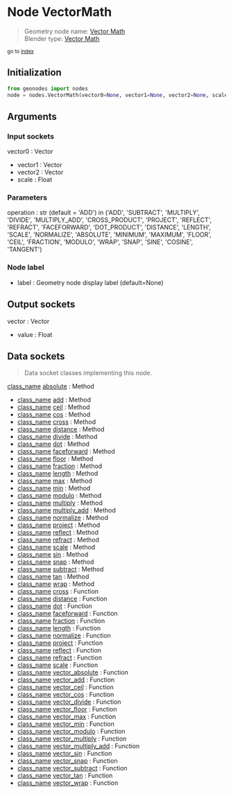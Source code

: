 
# Node VectorMath

> Geometry node name: [Vector Math](https://docs.blender.org/manual/en/latest/modeling/geometry_nodes/material/vector_math.html)<br>
  Blender type: [Vector Math](https://docs.blender.org/api/current/bpy.types.ShaderNodeVectorMath.html)
  
<sub>go to [index](/docs/index.md)</sub>

## Initialization

```python
from geonodes import nodes
node = nodes.VectorMath(vector0=None, vector1=None, vector2=None, scale=None, operation='ADD', label=None)
```



## Arguments


### Input sockets

vector0 : Vector
- vector1 : Vector
- vector2 : Vector
- scale : Float

### Parameters

operation : str (default = 'ADD') in ('ADD', 'SUBTRACT', 'MULTIPLY', 'DIVIDE', 'MULTIPLY_ADD', 'CROSS_PRODUCT', 'PROJECT', 'REFLECT', 'REFRACT', 'FACEFORWARD', 'DOT_PRODUCT', 'DISTANCE', 'LENGTH', 'SCALE', 'NORMALIZE', 'ABSOLUTE', 'MINIMUM', 'MAXIMUM', 'FLOOR', 'CEIL', 'FRACTION', 'MODULO', 'WRAP', 'SNAP', 'SINE', 'COSINE', 'TANGENT')

### Node label

- label : Geometry node display label (default=None)

## Output sockets

vector : Vector
- value : Float

## Data sockets

> Data socket classes implementing this node.
  
[class_name](docs/sockets/Vector.md) [absolute](docs/sockets/Vector.md#absolute) : Method
- [class_name](docs/sockets/Vector.md) [add](docs/sockets/Vector.md#add) : Method
- [class_name](docs/sockets/Vector.md) [ceil](docs/sockets/Vector.md#ceil) : Method
- [class_name](docs/sockets/Vector.md) [cos](docs/sockets/Vector.md#cos) : Method
- [class_name](docs/sockets/Vector.md) [cross](docs/sockets/Vector.md#cross) : Method
- [class_name](docs/sockets/Vector.md) [distance](docs/sockets/Vector.md#distance) : Method
- [class_name](docs/sockets/Vector.md) [divide](docs/sockets/Vector.md#divide) : Method
- [class_name](docs/sockets/Vector.md) [dot](docs/sockets/Vector.md#dot) : Method
- [class_name](docs/sockets/Vector.md) [faceforward](docs/sockets/Vector.md#faceforward) : Method
- [class_name](docs/sockets/Vector.md) [floor](docs/sockets/Vector.md#floor) : Method
- [class_name](docs/sockets/Vector.md) [fraction](docs/sockets/Vector.md#fraction) : Method
- [class_name](docs/sockets/Vector.md) [length](docs/sockets/Vector.md#length) : Method
- [class_name](docs/sockets/Vector.md) [max](docs/sockets/Vector.md#max) : Method
- [class_name](docs/sockets/Vector.md) [min](docs/sockets/Vector.md#min) : Method
- [class_name](docs/sockets/Vector.md) [modulo](docs/sockets/Vector.md#modulo) : Method
- [class_name](docs/sockets/Vector.md) [multiply](docs/sockets/Vector.md#multiply) : Method
- [class_name](docs/sockets/Vector.md) [multiply_add](docs/sockets/Vector.md#multiply_add) : Method
- [class_name](docs/sockets/Vector.md) [normalize](docs/sockets/Vector.md#normalize) : Method
- [class_name](docs/sockets/Vector.md) [project](docs/sockets/Vector.md#project) : Method
- [class_name](docs/sockets/Vector.md) [reflect](docs/sockets/Vector.md#reflect) : Method
- [class_name](docs/sockets/Vector.md) [refract](docs/sockets/Vector.md#refract) : Method
- [class_name](docs/sockets/Vector.md) [scale](docs/sockets/Vector.md#scale) : Method
- [class_name](docs/sockets/Vector.md) [sin](docs/sockets/Vector.md#sin) : Method
- [class_name](docs/sockets/Vector.md) [snap](docs/sockets/Vector.md#snap) : Method
- [class_name](docs/sockets/Vector.md) [subtract](docs/sockets/Vector.md#subtract) : Method
- [class_name](docs/sockets/Vector.md) [tan](docs/sockets/Vector.md#tan) : Method
- [class_name](docs/sockets/Vector.md) [wrap](docs/sockets/Vector.md#wrap) : Method
- [class_name](docs/sockets/functions.md) [cross](docs/sockets/functions.md#cross) : Function
- [class_name](docs/sockets/functions.md) [distance](docs/sockets/functions.md#distance) : Function
- [class_name](docs/sockets/functions.md) [dot](docs/sockets/functions.md#dot) : Function
- [class_name](docs/sockets/functions.md) [faceforward](docs/sockets/functions.md#faceforward) : Function
- [class_name](docs/sockets/functions.md) [fraction](docs/sockets/functions.md#fraction) : Function
- [class_name](docs/sockets/functions.md) [length](docs/sockets/functions.md#length) : Function
- [class_name](docs/sockets/functions.md) [normalize](docs/sockets/functions.md#normalize) : Function
- [class_name](docs/sockets/functions.md) [project](docs/sockets/functions.md#project) : Function
- [class_name](docs/sockets/functions.md) [reflect](docs/sockets/functions.md#reflect) : Function
- [class_name](docs/sockets/functions.md) [refract](docs/sockets/functions.md#refract) : Function
- [class_name](docs/sockets/functions.md) [scale](docs/sockets/functions.md#scale) : Function
- [class_name](docs/sockets/functions.md) [vector_absolute](docs/sockets/functions.md#vector_absolute) : Function
- [class_name](docs/sockets/functions.md) [vector_add](docs/sockets/functions.md#vector_add) : Function
- [class_name](docs/sockets/functions.md) [vector_ceil](docs/sockets/functions.md#vector_ceil) : Function
- [class_name](docs/sockets/functions.md) [vector_cos](docs/sockets/functions.md#vector_cos) : Function
- [class_name](docs/sockets/functions.md) [vector_divide](docs/sockets/functions.md#vector_divide) : Function
- [class_name](docs/sockets/functions.md) [vector_floor](docs/sockets/functions.md#vector_floor) : Function
- [class_name](docs/sockets/functions.md) [vector_max](docs/sockets/functions.md#vector_max) : Function
- [class_name](docs/sockets/functions.md) [vector_min](docs/sockets/functions.md#vector_min) : Function
- [class_name](docs/sockets/functions.md) [vector_modulo](docs/sockets/functions.md#vector_modulo) : Function
- [class_name](docs/sockets/functions.md) [vector_multiply](docs/sockets/functions.md#vector_multiply) : Function
- [class_name](docs/sockets/functions.md) [vector_multiply_add](docs/sockets/functions.md#vector_multiply_add) : Function
- [class_name](docs/sockets/functions.md) [vector_sin](docs/sockets/functions.md#vector_sin) : Function
- [class_name](docs/sockets/functions.md) [vector_snap](docs/sockets/functions.md#vector_snap) : Function
- [class_name](docs/sockets/functions.md) [vector_subtract](docs/sockets/functions.md#vector_subtract) : Function
- [class_name](docs/sockets/functions.md) [vector_tan](docs/sockets/functions.md#vector_tan) : Function
- [class_name](docs/sockets/functions.md) [vector_wrap](docs/sockets/functions.md#vector_wrap) : Function
  
